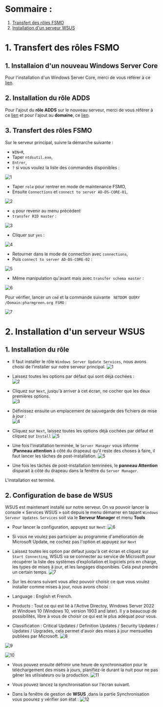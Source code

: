 # Sommaire :

1. [Transfert des rôles FSMO](#1-transfert-des-rôles-fsmo)
2. [Installation d'un serveur WSUS](#2-installation-dun-serveur-wsus)

# 1. **Transfert des rôles FSMO**

## 1. **Installaion d'un nouveau Windows Server Core**

Pour l'installation d'un Windows Server Core, merci de vous référer à ce [lien](https://github.com/WildCodeSchool/TSSR-2402-P3-G4-BuildYourInfra-Pharmgreen/blob/main/S10/s10_install.md).

## 2. **Installation du rôle ADDS**

Pour l'ajout du **rôle ADDS** sur le nouveau serveur, merci de vous référer à ce [lien](https://github.com/WildCodeSchool/TSSR-2402-P3-G4-BuildYourInfra-Pharmgreen/blob/main/S10/s10_install.m) et pour l'ajout au **domaine**, ce [lien](https://github.com/WildCodeSchool/TSSR-2402-P3-G4-BuildYourInfra-Pharmgreen/blob/main/S10/s10_User_Guide.md).

## 3. **Transfert des rôles FSMO**

Sur le serveur principal, suivre la démarche suivante :
- `WIN+R`,
- Taper `ntdsutil.exe`,
- `Entrer`,
- `?` si vous voulez la liste des commandes disponibles :
  
![1](https://github.com/WildCodeSchool/TSSR-2402-P3-G4-BuildYourInfra-Pharmgreen/assets/161329881/f2b5ec20-34d4-41b4-8f3f-c8e955fcfd53)

- Taper `role` pour rentrer en mode de maintenance FSMO,
- Ensuite `Connections` et `connect to server AD-DS-CORE-01`,

![2](https://github.com/WildCodeSchool/TSSR-2402-P3-G4-BuildYourInfra-Pharmgreen/assets/161329881/3657c5e4-4b2d-44d1-8646-4fd9ab3aab62)

- `q` pour revenir au menu précédent
- `transfer RID master` :

![3](https://github.com/WildCodeSchool/TSSR-2402-P3-G4-BuildYourInfra-Pharmgreen/assets/161329881/b8b364bb-64c7-455d-a5a1-5ce5524f1a39)

- Cliquer sur `yes` :

![4](https://github.com/WildCodeSchool/TSSR-2402-P3-G4-BuildYourInfra-Pharmgreen/assets/161329881/d96ccce3-b3fa-4f4e-bbdc-e9277238eee7)

- Retourner dans le mode de connection avec `connections`,
- Puis `connect to server AD-DS-CORE-02` :

![5](https://github.com/WildCodeSchool/TSSR-2402-P3-G4-BuildYourInfra-Pharmgreen/assets/161329881/e9cc9328-9623-48e6-b5ab-98c225f9c1b0)

- Même manipulation qu'avant mais avec `transfer schema master` :

![6](https://github.com/WildCodeSchool/TSSR-2402-P3-G4-BuildYourInfra-Pharmgreen/assets/161329881/f1fe7af3-9263-450f-b9ee-f3a206c90a79)

Pour vérifier, lancer un `cmd` et la commande suivante ` NETDOM QUERY /Domain:pharmgreen.org FSMO` :

![7](https://github.com/WildCodeSchool/TSSR-2402-P3-G4-BuildYourInfra-Pharmgreen/assets/161329881/ad922645-d03d-4718-a512-b900ee39e6f6)


# 2. **Installation d'un serveur WSUS**

## 1. **Installation du rôle**

- Il faut installer le rôle `Windows Server Update Services`, nous avons choisi de l'installer sur notre serveur principal.
![1](https://github.com/WildCodeSchool/TSSR-2402-P3-G4-BuildYourInfra-Pharmgreen/assets/159529274/f4b17904-1e93-43ed-9f52-7d50c9585eb8)

- Laissez toutes les options par défaut qui sont déjà cochées :  
![2](https://github.com/WildCodeSchool/TSSR-2402-P3-G4-BuildYourInfra-Pharmgreen/assets/159529274/4a7acfa1-290d-4d6a-872c-142ac75e9e07)

- Cliquez sur `Next`, jusqu'à arriver à cet écran, ne cocher que les deux premières options.  
![3](https://github.com/WildCodeSchool/TSSR-2402-P3-G4-BuildYourInfra-Pharmgreen/assets/159529274/dd202816-c16c-4c53-a41f-4f5f3bdfb26f)

- Définissez ensuite un emplacement de sauvegarde des fichiers de mise à jour :  
![4](https://github.com/WildCodeSchool/TSSR-2402-P3-G4-BuildYourInfra-Pharmgreen/assets/159529274/2db65634-1ac0-4ef1-af77-3fb8a4ec978a)

- Cliquez sur `Next`, laissez toutes les options déjà cochées par défaut et cliquez sur `Install`
![5](https://github.com/WildCodeSchool/TSSR-2402-P3-G4-BuildYourInfra-Pharmgreen/assets/159529274/895a085f-8107-40ff-b945-50863347ebe6)

- Une fois l'installation terminée, le `Server Manager` vous informe (**Panneau attention** à côté du drapeau) qu'il reste des choses à faire, il faut lancer les tâches de post-installation.
![5](https://github.com/WildCodeSchool/TSSR-2402-P3-G4-BuildYourInfra-Pharmgreen/assets/159529274/7646576b-0ab3-44d9-8d8f-e1ca5a9fa424)

- Une fois les tâches de post-installation temrinées, le **panneau Attention** disparait à côté du drapeau dans la fenêtre du `Server Manager`.

L'installation est terminé.

## 2. **Configuration de base de WSUS**

WSUS est maintenant installé sur notre serveur. On va pouvoir lancer la console « Services WSUS » soit depuis le menu démarrer en tapant `Windows Serveur Updates Services` soit via le **Serveur Manager** et menu **Tools**

- Pour lancer la configuration, appuyez sur `Next`:
![6](https://github.com/WildCodeSchool/TSSR-2402-P3-G4-BuildYourInfra-Pharmgreen/assets/159529274/8e835541-9c86-46f9-9f2d-d1e70878f5b5)

- Si vous ne voulez pas participer au programme d'amélioration de Microsoft Update, ne cochez pas l'option et appuyez sur `Next`
- Laissez toutes les option par défaut jusqu'à cet écran et cliquez sur `Start Connecting`, WSUS va se connecter au service de Microsoft pour récupérer la liste des systèmes d’exploitation et logiciels pris en charge, les types de mises à jour, et les langages disponibles. Cela peut prendre un certain temps.
![7](https://github.com/WildCodeSchool/TSSR-2402-P3-G4-BuildYourInfra-Pharmgreen/assets/159529274/dff03249-f530-4cb1-a258-1cd09effc52c)

- Sur les écrans suivant vous allez pouvoir choisir ce que vous voulez installer comme mises à jour, nous avons choisi :
-   Language : English et French.
-   Products : Tout ce qui est lié à l'Active Directoy, Windows Server 2022 et Windows 10 (Windows 10, version 1903 and later). Il y a beaucoup de possibilités, libre à vous de choisir ce qui est le plus adéquat pour vous.
-   Classification : Critical Updates / Definition Updates / Security Updates / Updates / Upgrades, cela permet d'avoir des mises à jour mensuelles publiées par Microsoft.
![8](https://github.com/WildCodeSchool/TSSR-2402-P3-G4-BuildYourInfra-Pharmgreen/assets/159529274/0edc9241-0ef8-4432-802d-70b174a06151)
 
![9](https://github.com/WildCodeSchool/TSSR-2402-P3-G4-BuildYourInfra-Pharmgreen/assets/159529274/ec46b72d-b37f-407e-8f26-53820fee0e49)  

![10](https://github.com/WildCodeSchool/TSSR-2402-P3-G4-BuildYourInfra-Pharmgreen/assets/159529274/b96809ca-d784-4bf6-8c9e-ce969f9b9e90)

- Vous pouvez ensuite défninir une heure de synchronisation pour le téléchargement des mises à jours, planifiez-le durant la nuit pour ne pas gêner les utilsiateurs ou la production.
![11](https://github.com/WildCodeSchool/TSSR-2402-P3-G4-BuildYourInfra-Pharmgreen/assets/159529274/7f47c518-f48f-4bc6-815a-d10a2d489aad)

- Vous pouvez lancez la synchronisation sur l'écran suivant.
- Dans la fenêtre de gestion de **WSUS** ,dans la partie Synchronisation vous poourez y vérifier son état :
![12](https://github.com/WildCodeSchool/TSSR-2402-P3-G4-BuildYourInfra-Pharmgreen/assets/159529274/9537e031-f1c4-411b-aa2e-ecfaf8e9943c)







